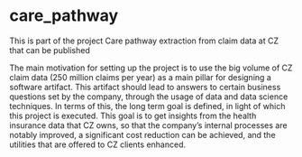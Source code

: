 # care_pathway
This is part of the project Care pathway extraction from claim data at CZ that can be published

The main motivation for setting up the project is to use the big volume of CZ claim data (250
million claims per year) as a main pillar for designing a software artifact. This artifact should
lead to answers to certain business questions set by the company, through the usage of data and
data science techniques. In terms of this, the long term goal is defined, in light of which this
project is executed. This goal is to get insights from the health insurance data that CZ owns, so
that the company’s internal processes are notably improved, a significant cost reduction can be
achieved, and the utilities that are offered to CZ clients enhanced.
